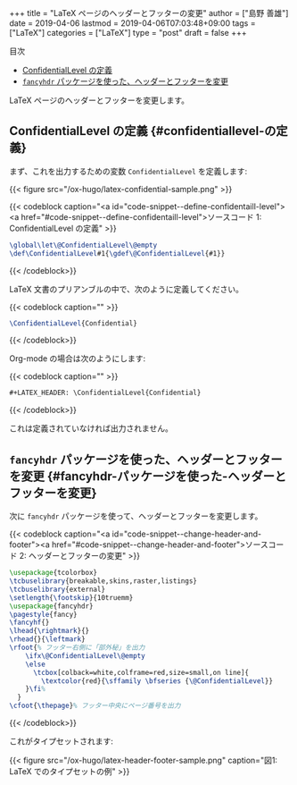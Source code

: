 +++
title = "LaTeX ページのヘッダーとフッターの変更"
author = ["島野 善雄"]
date = 2019-04-06
lastmod = 2019-04-06T07:03:48+09:00
tags = ["LaTeX"]
categories = ["LaTeX"]
type = "post"
draft = false
+++

<div class="ox-hugo-toc toc">
<div></div>

<div class="heading">&#30446;&#27425;</div>

- [ConfidentialLevel の定義](#confidentiallevel-の定義)
- [`fancyhdr` パッケージを使った、ヘッダーとフッターを変更](#fancyhdr-パッケージを使った-ヘッダーとフッターを変更)

</div>
<!--endtoc-->

LaTeX ページのヘッダーとフッターを変更します。


## ConfidentialLevel の定義 {#confidentiallevel-の定義}

まず、これを出力するための変数 `ConfidentialLevel` を定義します:

{{< figure src="/ox-hugo/latex-confidential-sample.png" >}}

{{< codeblock caption="<a id=\"code-snippet--define-confidentaill-level\"></a><a href=\"#code-snippet--define-confidentaill-level\">ソースコード 1</a>: ConfidentialLevel の定義" >}}
```latex
\global\let\@ConfidentialLevel\@empty
\def\ConfidentialLevel#1{\gdef\@ConfidentialLevel{#1}}
```
{{< /codeblock>}}

LaTeX 文書のプリアンブルの中で、次のように定義してください。

{{< codeblock caption="" >}}
```latex
\ConfidentialLevel{Confidential}
```
{{< /codeblock>}}

Org-mode の場合は次のようにします:

{{< codeblock caption="" >}}
```org
#+LATEX_HEADER: \ConfidentialLevel{Confidential}
```
{{< /codeblock>}}

これは定義されていなければ出力されません。


## `fancyhdr` パッケージを使った、ヘッダーとフッターを変更 {#fancyhdr-パッケージを使った-ヘッダーとフッターを変更}

次に `fancyhdr` パッケージを使って、ヘッダーとフッターを変更します。

{{< codeblock caption="<a id=\"code-snippet--change-header-and-footer\"></a><a href=\"#code-snippet--change-header-and-footer\">ソースコード 2</a>: ヘッダーとフッターの変更" >}}
```latex
\usepackage{tcolorbox}
\tcbuselibrary{breakable,skins,raster,listings}
\tcbuselibrary{external}
\setlength{\footskip}{10truemm}
\usepackage{fancyhdr}
\pagestyle{fancy}
\fancyhf{}
\lhead{\rightmark}{}
\rhead{}{\leftmark}
\rfoot{% フッター右側に「部外秘」を出力
    \ifx\@ConfidentialLevel\@empty
    \else
      \tcbox[colback=white,colframe=red,size=small,on line]{
        \textcolor{red}{\sffamily \bfseries {\@ConfidentialLevel}}
    }\fi%
  }
\cfoot{\thepage}% フッター中央にページ番号を出力
```
{{< /codeblock>}}

これがタイプセットされます:

{{< figure src="/ox-hugo/latex-header-footer-sample.png" caption="&#22259;1:  LaTeX でのタイプセットの例" >}}
